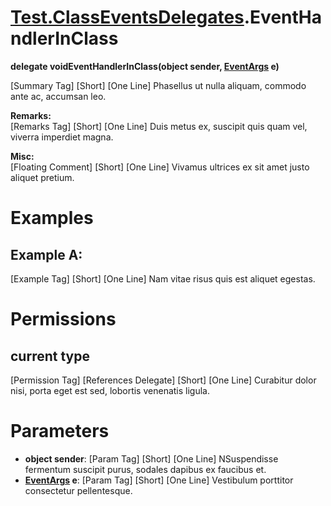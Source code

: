 # [Test.ClassEventsDelegates](Test.ClassEventsDelegates.md).EventHandlerInClass

**delegate voidEventHandlerInClass(object sender, [EventArgs](https://docs.microsoft.com/en-us/dotnet/api/system.eventargs) e)**  

[Summary Tag] [Short] [One Line] Phasellus ut nulla aliquam, commodo ante ac, accumsan leo.  

**Remarks:**  
[Remarks Tag] [Short] [One Line] Duis metus ex, suscipit quis quam vel, viverra imperdiet magna.  

**Misc:**  
[Floating Comment] [Short] [One Line] Vivamus ultrices ex sit amet justo aliquet pretium.  

# Examples

## Example A:

[Example Tag] [Short] [One Line] Nam vitae risus quis est aliquet egestas.  

# Permissions

## current type

[Permission Tag] [References Delegate] [Short] [One Line] Curabitur dolor nisi, porta eget est sed, lobortis venenatis ligula.  

# Parameters

* **object sender**: [Param Tag] [Short] [One Line] NSuspendisse fermentum suscipit purus, sodales dapibus ex faucibus et.  
* **[EventArgs](https://docs.microsoft.com/en-us/dotnet/api/system.eventargs) e**: [Param Tag] [Short] [One Line] Vestibulum porttitor consectetur pellentesque.  

